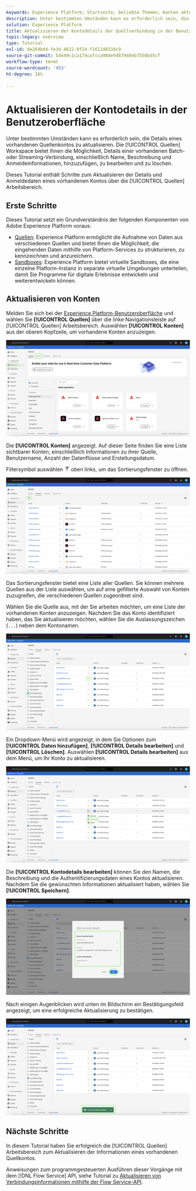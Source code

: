 ```yaml
---
keywords: Experience Platform; Startseite; beliebte Themen; Konten aktualisieren
description: Unter bestimmten Umständen kann es erforderlich sein, die Details eines vorhandenen Quellenkontos zu aktualisieren. Der Arbeitsbereich "Quellen"bietet Ihnen die Möglichkeit, Details zu einem vorhandenen Batch oder einer Streaming-Verbindung hinzuzufügen, zu bearbeiten und zu löschen, einschließlich Name, Beschreibung und Anmeldeinformationen.
solution: Experience Platform
title: Aktualisieren der Kontodetails der Quellverbindung in der Benutzeroberfläche
topic-legacy: overview
type: Tutorial
exl-id: de264bd4-fe3d-4622-9f24-f1612d8334c9
source-git-commit: 5d449c1ca174cafcca988e9487940eb7550bd5cf
workflow-type: tm+mt
source-wordcount: '453'
ht-degree: 16%

---
```


# Aktualisieren der Kontodetails in der Benutzeroberfläche

Unter bestimmten Umständen kann es erforderlich sein, die Details eines vorhandenen Quellenkontos zu aktualisieren. Die [!UICONTROL Quellen] Workspace bietet Ihnen die Möglichkeit, Details einer vorhandenen Batch- oder Streaming-Verbindung, einschließlich Name, Beschreibung und Anmeldeinformationen, hinzuzufügen, zu bearbeiten und zu löschen.

Dieses Tutorial enthält Schritte zum Aktualisieren der Details und Anmeldedaten eines vorhandenen Kontos über die [!UICONTROL Quellen] Arbeitsbereich.

## Erste Schritte

Dieses Tutorial setzt ein Grundverständnis der folgenden Komponenten von Adobe Experience Platform voraus:

- [Quellen](../../home.md): Experience Platform ermöglicht die Aufnahme von Daten aus verschiedenen Quellen und bietet Ihnen die Möglichkeit, die eingehenden Daten mithilfe von Platform-Services zu strukturieren, zu kennzeichnen und anzureichern.
- [Sandboxes](../../../sandboxes/home.md): Experience Platform bietet virtuelle Sandboxes, die eine einzelne Platform-Instanz in separate virtuelle Umgebungen unterteilen, damit Sie Programme für digitale Erlebnisse entwickeln und weiterentwickeln können.

## Aktualisieren von Konten

Melden Sie sich bei der [Experience Platform-Benutzeroberfläche](https://platform.adobe.com) und wählen Sie **[!UICONTROL Quellen]** über die linke Navigationsleiste auf [!UICONTROL Quellen] Arbeitsbereich. Auswählen **[!UICONTROL Konten]** aus der oberen Kopfzeile, um vorhandene Konten anzuzeigen.

![Katalog](../../images/tutorials/update/catalog.png)

Die **[!UICONTROL Konten]** angezeigt. Auf dieser Seite finden Sie eine Liste sichtbarer Konten, einschließlich Informationen zu ihrer Quelle, Benutzername, Anzahl der Datenflüsse und Erstellungsdatum.

Filtersymbol auswählen ![filter](../../images/tutorials/update/filter.png) oben links, um das Sortierungsfenster zu öffnen.

![accounts-list](../../images/tutorials/update/accounts-list.png)

Das Sortierungsfenster bietet eine Liste aller Quellen. Sie können mehrere Quellen aus der Liste auswählen, um auf eine gefilterte Auswahl von Konten zuzugreifen, die verschiedenen Quellen zugeordnet sind.

Wählen Sie die Quelle aus, mit der Sie arbeiten möchten, um eine Liste der vorhandenen Konten anzuzeigen. Nachdem Sie das Konto identifiziert haben, das Sie aktualisieren möchten, wählen Sie die Auslassungszeichen (`...`) neben dem Kontonamen.

![accounts-sort](../../images/tutorials/update/accounts-sort.png)

Ein Dropdown-Menü wird angezeigt, in dem Sie Optionen zum **[!UICONTROL Daten hinzufügen]**, **[!UICONTROL Details bearbeiten]** und **[!UICONTROL Löschen]**. Auswählen **[!UICONTROL Details bearbeiten]** aus dem Menü, um Ihr Konto zu aktualisieren.

![Aktualisieren](../../images/tutorials/update/update.png)

Die **[!UICONTROL Kontodetails bearbeiten]** können Sie den Namen, die Beschreibung und die Authentifizierungsdaten eines Kontos aktualisieren. Nachdem Sie die gewünschten Informationen aktualisiert haben, wählen Sie **[!UICONTROL Speichern]**.

![edit-account-details](../../images/tutorials/update/edit-account-details.png)

Nach einigen Augenblicken wird unten im Bildschirm ein Bestätigungsfeld angezeigt, um eine erfolgreiche Aktualisierung zu bestätigen.

![update-bestätigte](../../images/tutorials/update/update-confirmed.png)

## Nächste Schritte

In diesem Tutorial haben Sie erfolgreich die [!UICONTROL Quellen] Arbeitsbereich zum Aktualisieren der Informationen eines vorhandenen Quellkontos.

Anweisungen zum programmgesteuerten Ausführen dieser Vorgänge mit dem [!DNL Flow Service] API, siehe Tutorial zu [Aktualisieren von Verbindungsinformationen mithilfe der Flow Service-API](../../tutorials/api/update.md).
